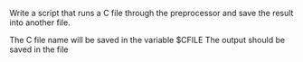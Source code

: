 Write a script that runs a C file through the preprocessor and save the result into another file.

The C file name will be saved in the variable $CFILE
The output should be saved in the file

